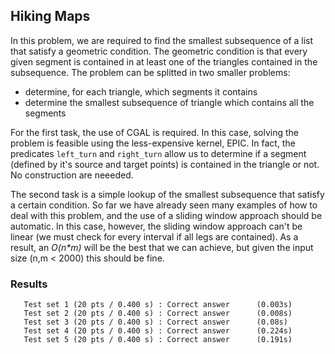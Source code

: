 ## Hiking Maps
In this problem, we are required to find the smallest subsequence of a list that satisfy a geometric condition. The geometric condition is that every given segment is contained in at least one of the triangles contained in the subsequence. The problem can be splitted in two smaller problems:

- determine, for each triangle, which segments it contains
- determine the smallest subsequence of triangle which contains all the segments

For the first task, the use of CGAL is required. In this case, solving the problem is feasible using the less-expensive kernel, EPIC. In fact, the predicates `left_turn` and `right_turn` allow us to determine if a segment (defined by it's source and target points) is contained in the triangle or not. No construction are neeeded.

The second task is a simple lookup of the smallest subsequence that satisfy a certain condition. So far we have already seen many examples of how to deal with this problem, and the use of a sliding window approach should be automatic. In this case, however, the sliding window approach can't be linear (we must check for every interval if all legs are contained). As a result, an *O(n\*m)* will be the best that we can achieve, but given the input size (n,m < 2000) this should be fine.

### Results
```
   Test set 1 (20 pts / 0.400 s) : Correct answer      (0.003s)
   Test set 2 (20 pts / 0.400 s) : Correct answer      (0.008s)
   Test set 3 (20 pts / 0.400 s) : Correct answer      (0.08s)
   Test set 4 (20 pts / 0.400 s) : Correct answer      (0.224s)
   Test set 5 (20 pts / 0.400 s) : Correct answer      (0.191s)
```
